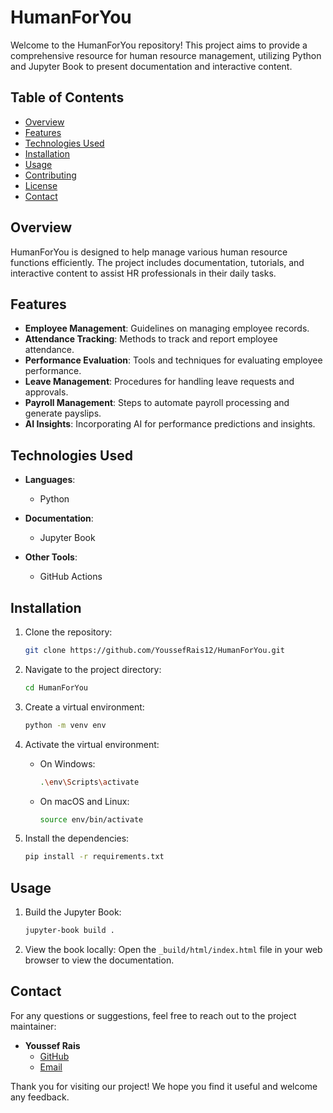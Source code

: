# HumanForYou

Welcome to the HumanForYou repository! This project aims to provide a comprehensive resource for human resource management, utilizing Python and Jupyter Book to present documentation and interactive content.

## Table of Contents

- [Overview](#overview)
- [Features](#features)
- [Technologies Used](#technologies-used)
- [Installation](#installation)
- [Usage](#usage)
- [Contributing](#contributing)
- [License](#license)
- [Contact](#contact)

## Overview

HumanForYou is designed to help manage various human resource functions efficiently. The project includes documentation, tutorials, and interactive content to assist HR professionals in their daily tasks.

## Features

- **Employee Management**: Guidelines on managing employee records.
- **Attendance Tracking**: Methods to track and report employee attendance.
- **Performance Evaluation**: Tools and techniques for evaluating employee performance.
- **Leave Management**: Procedures for handling leave requests and approvals.
- **Payroll Management**: Steps to automate payroll processing and generate payslips.
- **AI Insights**: Incorporating AI for performance predictions and insights.

## Technologies Used

- **Languages**:
  - Python

- **Documentation**:
  - Jupyter Book

- **Other Tools**:
  - GitHub Actions

## Installation

1. Clone the repository:
    ```bash
    git clone https://github.com/YoussefRais12/HumanForYou.git
    ```

2. Navigate to the project directory:
    ```bash
    cd HumanForYou
    ```

3. Create a virtual environment:
    ```bash
    python -m venv env
    ```

4. Activate the virtual environment:
    - On Windows:
      ```bash
      .\env\Scripts\activate
      ```
    - On macOS and Linux:
      ```bash
      source env/bin/activate
      ```

5. Install the dependencies:
    ```bash
    pip install -r requirements.txt
    ```

## Usage

1. Build the Jupyter Book:
    ```bash
    jupyter-book build .
    ```

2. View the book locally:
    Open the `_build/html/index.html` file in your web browser to view the documentation.

## Contact

For any questions or suggestions, feel free to reach out to the project maintainer:

- **Youssef Rais**
  - [GitHub](https://github.com/YoussefRais12)
  - [Email](mailto:ssefy150@gmail.com)

Thank you for visiting our project! We hope you find it useful and welcome any feedback.
